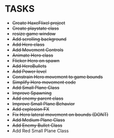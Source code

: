 # TASKS
- ~~Create HaxeFlixel project~~
- ~~Create playstate class~~
- ~~resize game window~~
- ~~Add scrolling background~~
- ~~Add Hero class~~
- ~~Add Movement Controls~~
- ~~Animate Hero class~~
- ~~Flicker Hero on spawn~~
- ~~Add HeroBullets~~
- ~~Add Power level~~
- ~~Constrain Hero movement to game bounds~~
- ~~Simplify Hero movement code~~
- ~~Add Small Plane Class~~
- ~~Improve Spawning~~
- ~~Add enemy parent class~~
- ~~Improve Small Plane Behavior~~
- ~~Add explosion FX~~
- ~~Fix Hero lateral movement on bounds (DONT)~~
- ~~Add Medium Plane Class~~
- ~~Add Enemy Bullet Class~~
- Add Red Small Plane Class
